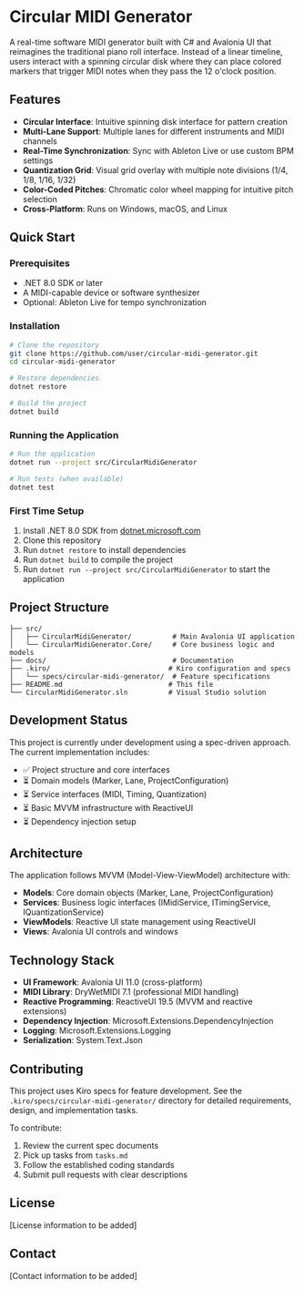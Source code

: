 # Circular MIDI Generator

A real-time software MIDI generator built with C# and Avalonia UI that reimagines the traditional piano roll interface. Instead of a linear timeline, users interact with a spinning circular disk where they can place colored markers that trigger MIDI notes when they pass the 12 o'clock position.

## Features

- **Circular Interface**: Intuitive spinning disk interface for pattern creation
- **Multi-Lane Support**: Multiple lanes for different instruments and MIDI channels
- **Real-Time Synchronization**: Sync with Ableton Live or use custom BPM settings
- **Quantization Grid**: Visual grid overlay with multiple note divisions (1/4, 1/8, 1/16, 1/32)
- **Color-Coded Pitches**: Chromatic color wheel mapping for intuitive pitch selection
- **Cross-Platform**: Runs on Windows, macOS, and Linux

## Quick Start

### Prerequisites

- .NET 8.0 SDK or later
- A MIDI-capable device or software synthesizer
- Optional: Ableton Live for tempo synchronization

### Installation

```bash
# Clone the repository
git clone https://github.com/user/circular-midi-generator.git
cd circular-midi-generator

# Restore dependencies
dotnet restore

# Build the project
dotnet build
```

### Running the Application

```bash
# Run the application
dotnet run --project src/CircularMidiGenerator

# Run tests (when available)
dotnet test
```

### First Time Setup

1. Install .NET 8.0 SDK from [dotnet.microsoft.com](https://dotnet.microsoft.com)
2. Clone this repository
3. Run `dotnet restore` to install dependencies
4. Run `dotnet build` to compile the project
5. Run `dotnet run --project src/CircularMidiGenerator` to start the application

## Project Structure

```
├── src/
│   ├── CircularMidiGenerator/          # Main Avalonia UI application
│   └── CircularMidiGenerator.Core/     # Core business logic and models
├── docs/                               # Documentation
├── .kiro/                             # Kiro configuration and specs
│   └── specs/circular-midi-generator/  # Feature specifications
├── README.md                          # This file
└── CircularMidiGenerator.sln          # Visual Studio solution
```

## Development Status

This project is currently under development using a spec-driven approach. The current implementation includes:

- ✅ Project structure and core interfaces
- ⏳ Domain models (Marker, Lane, ProjectConfiguration)
- ⏳ Service interfaces (MIDI, Timing, Quantization)
- ⏳ Basic MVVM infrastructure with ReactiveUI
- ⏳ Dependency injection setup

## Architecture

The application follows MVVM (Model-View-ViewModel) architecture with:

- **Models**: Core domain objects (Marker, Lane, ProjectConfiguration)
- **Services**: Business logic interfaces (IMidiService, ITimingService, IQuantizationService)
- **ViewModels**: Reactive UI state management using ReactiveUI
- **Views**: Avalonia UI controls and windows

## Technology Stack

- **UI Framework**: Avalonia UI 11.0 (cross-platform)
- **MIDI Library**: DryWetMIDI 7.1 (professional MIDI handling)
- **Reactive Programming**: ReactiveUI 19.5 (MVVM and reactive extensions)
- **Dependency Injection**: Microsoft.Extensions.DependencyInjection
- **Logging**: Microsoft.Extensions.Logging
- **Serialization**: System.Text.Json

## Contributing

This project uses Kiro specs for feature development. See the `.kiro/specs/circular-midi-generator/` directory for detailed requirements, design, and implementation tasks.

To contribute:
1. Review the current spec documents
2. Pick up tasks from `tasks.md`
3. Follow the established coding standards
4. Submit pull requests with clear descriptions

## License

[License information to be added]

## Contact

[Contact information to be added]